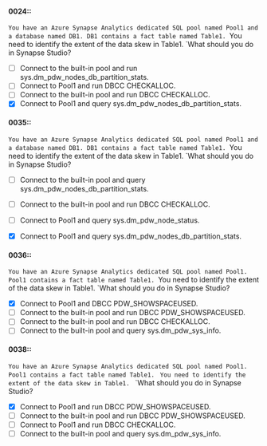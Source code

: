 
#### 0024::
`You have an Azure Synapse Analytics dedicated SQL pool named Pool1 and a database named DB1. DB1 contains a fact table named Table1.
`You need to identify the extent of the data skew in Table1.
`What should you do in Synapse Studio?
- [ ] Connect to the built-in pool and run sys.dm_pdw_nodes_db_partition_stats.
- [ ] Connect to Pool1 and run DBCC CHECKALLOC.
- [ ] Connect to the built-in pool and run DBCC CHECKALLOC.
- [x] Connect to Pool1 and query sys.dm_pdw_nodes_db_partition_stats.

#### 0035::
`You have an Azure Synapse Analytics dedicated SQL pool named Pool1 and a database named DB1. DB1 contains a fact table named Table1.
`You need to identify the extent of the data skew in Table1.
`What should you do in Synapse Studio?
- [ ] Connect to the built-in pool and query sys.dm_pdw_nodes_db_partition_stats.
- [ ] Connect to the built-in pool and run DBCC CHECKALLOC.
- [ ] Connect to Pool1 and query sys.dm_pdw_node_status.
- [x] Connect to Pool1 and query sys.dm_pdw_nodes_db_partition_stats.


#### 0036::
`You have an Azure Synapse Analytics dedicated SQL pool named Pool1. Pool1 contains a fact table named Table1.
`You need to identify the extent of the data skew in Table1.
`What should you do in Synapse Studio?
- [x] Connect to Pool1 and DBCC PDW_SHOWSPACEUSED.
- [ ] Connect to the built-in pool and run DBCC PDW_SHOWSPACEUSED.
- [ ] Connect to the built-in pool and run DBCC CHECKALLOC.
- [ ] Connect to the built-in pool and query sys.dm_pdw_sys_info.

#### 0038::
`You have an Azure Synapse Analytics dedicated SQL pool named Pool1. Pool1 contains a fact table named Table1.
`
`You need to identify the extent of the data skew in Table1.
`
`What should you do in Synapse Studio?

- [x] Connect to Pool1 and run DBCC PDW_SHOWSPACEUSED.
- [ ] Connect to the built-in pool and run DBCC PDW_SHOWSPACEUSED.
- [ ] Connect to Pool1 and run DBCC CHECKALLOC.
- [ ] Connect to the built-in pool and query sys.dm_pdw_sys_info.
